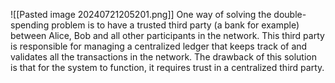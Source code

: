 ![[Pasted image 20240721205201.png]]
One way of solving the double-spending problem is to have a trusted third party (a bank for example) between Alice, Bob and all other participants in the network. This third party is responsible for managing a centralized ledger that keeps track of and validates all the transactions in the network. The drawback of this solution is that for the system to function, it requires trust in a centralized third party.